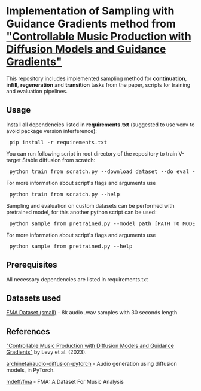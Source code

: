 # Implementation of Sampling with Guidance Gradients method from ["Controllable Music Production with Diffusion Models and Guidance Gradients"](https://arxiv.org/pdf/2311.00613)

This repository includes implemented sampling method for **continuation**, **infill**, **regeneration** and **transition** tasks from the paper, scripts for training and evaluation pipelines.

## Usage

Install all dependencies listed in **requirements.txt** (suggested to use venv to avoid package version interference):

<pre> pip install -r requirements.txt</pre>

You can run following script in root directory of the repository to train V-target Stable diffusion from scratch:

<pre> python train_from_scratch.py --download_dataset --do_eval --do_logging --save_model_dir -d [TRAINING DATASET DIR PATH]</pre>

For more information about script's flags and arguments use 

<pre> python train_from_scratch.py --help </pre>

Sampling and evaluation on custom datasets can be performed with pretrained model, for this another python script can be used:

<pre> python sample_from_pretrained.py --model_path [PATH TO MODEL WEIGHTS] --num_steps [NUMBER OF STEPS IN SAMPLING PROCEDURE] --dataset_path [DATASET EVALUATION PATH] --task [TAKS NAME] --repeats [NUMBER OF ITERATIONS] --save_dir [WHERE TO SAVE SAMPLED AUDIO] --save_format [AUDIO FORMAT] </pre>

For more information about script's flags and arguments use

<pre> python sample_from_pretrained.py --help </pre>

## Prerequisites
All necessary dependencies are listed in requirements.txt


## Datasets used
[FMA Dataset (small)](https://os.unil.cloud.switch.ch/fma/fma_small.zip) - 8k audio .wav samples with 30 seconds length


## References
["Controllable Music Production with Diffusion Models and Guidance Gradients"](https://arxiv.org/pdf/2311.00613) by Levy et al. (2023).

[archinetai/audio-diffusion-pytorch](https://github.com/archinetai/audio-diffusion-pytorch) - Audio generation using diffusion models, in PyTorch.

[mdeff/fma](https://github.com/mdeff/fma) - FMA: A Dataset For Music Analysis
